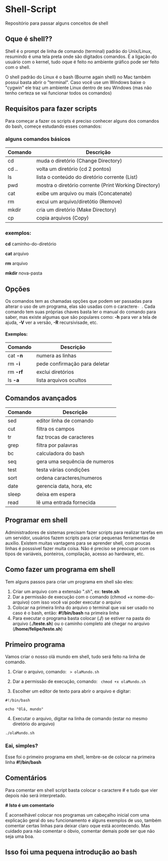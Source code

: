 # Shell-Script
Repositório para passar alguns conceitos de shell 

## Oque é shell??
Shell é o prompt de linha de comando (terminal) padrão do Unix/Linux, resumindo é uma tela preta onde são digitados comandos.
É a ligação do usuário com o kernel, tudo oque é feito no ambiente gráfico pode ser feito com o shell. 

O shell padrão do Linux é o bash (Bourne again shell) no Mac também possui basta abrir o "terminal". Caso você use um Windows baixe o "cygwin" ele traz um ambiente Linux 
dentro de seu Windows (mas não tenho certeza se vai funcionar todos os comandos)


## Requisitos para fazer scripts
Para começar a fazer os scripts é preciso conhecer alguns dos comandos do bash, começe estudando esses comandos:

### alguns comandos básicos
Comando | Descrição
--------|------------
 cd | muda o diretório (Change Directory)
 cd .. | volta um diretório (cd 2 pontos)
 ls | lista o conteúdo do diretório corrente (List) 
 pwd | mostra o diretório corrente (Print Working Directory)
 cat | exibe um arquivo ou mais (Concatenate)
 rm | excui um arquivo/diretótio (Remove)
 mkdir | cria um diretório (Make Directory)
 cp | copia arquivos (Copy)

### exemplos:
**cd** caminho-do-diretório

**cat** arquivo 

**rm** arquivo 

**mkdir** nova-pasta

## Opções 
Os comandos tem as chamadas opções que podem ser passadas para alterar o uso de um programa, elas são usadas com o caractere`- `.
Cada comando tem suas próprias chaves basta ler o manual do comando para saber, mas existe algumas que são populares como:
**-h** para ver a tela de ajuda, **-V** ver a versão, **-R** recursivisade, etc.

#### Exemplos:


Comando     | Descrição 
----------- | -------
cat **-n**  | numera as linhas
rm **-i**   | pede confirmação para deletar
rm **-rf**  | exclui diretórios
ls **-a**   | lista arquivos ocultos




## Comandos avançados


Comando | Descrição 
-------- | ----------
sed  | editor linha de comando
cut  | filtra os campos
tr   | faz trocas de caracteres
grep | filtra por palavras
bc   | calculadora do bash
seq  | gera uma sequência de numeros
test | testa várias condições
sort | ordena caracteres/numeros
date | gerencia data, hora, etc
sleep | deixa em espera
read  | lê uma entrada fornecida

## Programar em shell
Administradores de sistemas precisam fazer scripts para realizar tarefas em um servidor, usuários fazem scripts para criar pequenas ferramentas de auxílio.
Existem muitas vantagens para se aprender shell, com poucas linhas é posssivel fazer muita coisa.
Não é preciso se preocupar com os tipos de variáveis, ponteiros, compilação, acesso ao hardware, etc. 

## Como fazer um programa em shell
Tem alguns passos para criar um programa em shell são eles:

1. Criar um arquivo com a extensão ".sh", ex: **teste.sh**
2. Dar a permissão de execução com o comando (chmod +x nome-do-arquivo) com isso você vai poder executar o arquivo
3. Colocar na primeira linha do arquivo o terminal que vai ser usado no caso é o bash, então: **#!/bin/bash** na primeira linha
4. Para executar o programa basta colocar (**./**) se estiver na pasta do arquivo (**./teste.sh**) ou o caminho completo até chegar no arquivo (**/home/felipe/teste.sh**)

## Primeiro programa
Vamos criar o nosso olá mundo em shell, tudo será feito na linha de comando.

1. Criar o arquivo, comando: ` > olaMundo.sh`
 
2. Dar a permissão de execução, comando: ` chmod +x olaMundo.sh` 
 
3. Escolher um editor de texto para abrir o arquivo e digitar:

```
#!/bin/bash

echo "Olá, mundo"

```
4. Executar o arquivo, digitar na linha de comando (estar no mesmo diretório do arquivo)


`./olaMundo.sh`

### Eai, simples?
Esse foi o primeiro programa em shell, lembre-se de colocar na primeira linha **#!/bin/bash**

## Comentários 
Para comentar em shell script basta colocar o caractere # e tudo que vier depois não será interpretado. 

**# Isto é um comentario**

É aconselhável colocar nos programas um cabeçalho inicial com uma explicação geral do seu funcionamento e alguns exemplos de uso,
também comentar certas linhas para deixar claro oque está acontecendo. Mas cuidado para não comentar o óbvio, comentar demais pode ser que não seja uma boa.  


## Isso foi uma pequena introdução ao bash

